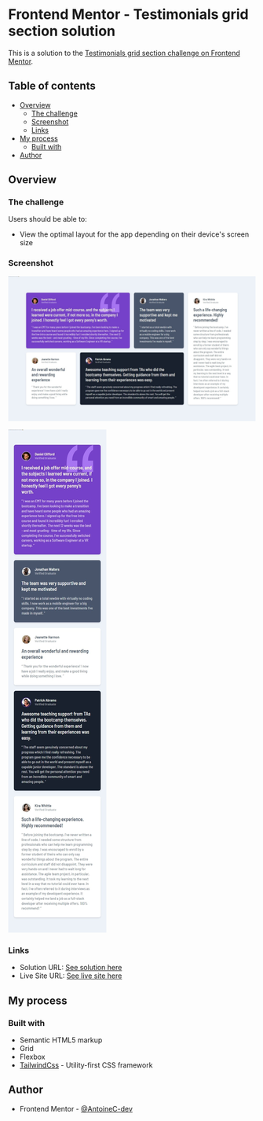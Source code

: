 # Frontend Mentor - Testimonials grid section solution

This is a solution to the [Testimonials grid section challenge on Frontend Mentor](https://www.frontendmentor.io/challenges/testimonials-grid-section-Nnw6J7Un7).

## Table of contents

- [Overview](#overview)
  - [The challenge](#the-challenge)
  - [Screenshot](#screenshot)
  - [Links](#links)
- [My process](#my-process)
  - [Built with](#built-with)
- [Author](#author)

## Overview

### The challenge

Users should be able to:

- View the optimal layout for the app depending on their device's screen size

### Screenshot

![Testimonials grid section solution | Desktop version](./fullpage-desktop.jpeg)

![Testimonials grid section solution | Mobile version](./fullpage-mobile.jpeg)

### Links

- Solution URL: [See solution here](https://www.frontendmentor.io/solutions/todo-app-localstorage-lightdark-mode-sveltekit-ts-and-tailwindcss-nL6zrqo54K)
- Live Site URL: [See live site here](https://testimonials-gris-section.vercel.app/)

## My process

### Built with

- Semantic HTML5 markup
- Grid
- Flexbox
- [TailwindCss](https://tailwindcss.com/) - Utility-first CSS framework

## Author

- Frontend Mentor - [@AntoineC-dev](https://www.frontendmentor.io/profile/AntoineC-dev)
